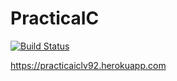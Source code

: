 # PracticaIC
[![Build Status](https://travis-ci.org/LuisValles92/PracticaIC.svg?branch=main)](https://travis-ci.org/LuisValles92/PracticaIC)

https://practicaiclv92.herokuapp.com
